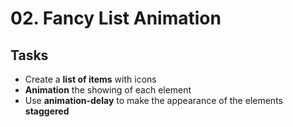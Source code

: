 # 02. Fancy List Animation 

## Tasks
- Create a **list of items** with icons
- **Animation** the showing of each element
- Use **animation-delay** to make the appearance of the elements **staggered**

